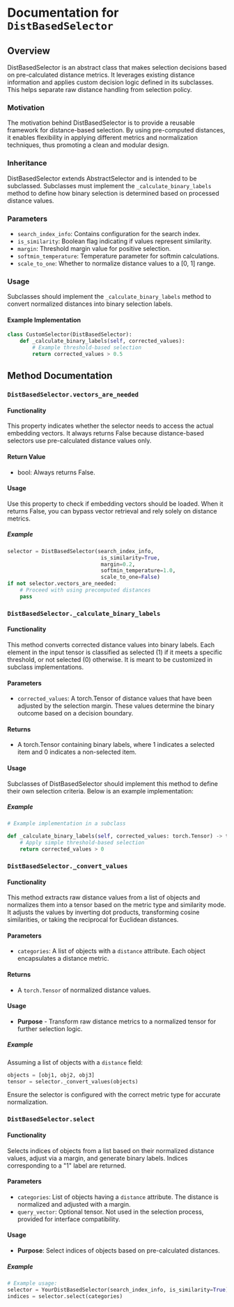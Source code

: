 # Documentation for `DistBasedSelector`

## Overview

DistBasedSelector is an abstract class that makes selection decisions based on pre-calculated distance metrics. It leverages existing distance information and applies custom decision logic defined in its subclasses. This helps separate raw distance handling from selection policy.

### Motivation

The motivation behind DistBasedSelector is to provide a reusable framework for distance-based selection. By using pre-computed distances, it enables flexibility in applying different metrics and normalization techniques, thus promoting a clean and modular design.

### Inheritance

DistBasedSelector extends AbstractSelector and is intended to be subclassed. Subclasses must implement the `_calculate_binary_labels` method to define how binary selection is determined based on processed distance values.

### Parameters

- `search_index_info`: Contains configuration for the search index.
- `is_similarity`: Boolean flag indicating if values represent similarity.
- `margin`: Threshold margin value for positive selection.
- `softmin_temperature`: Temperature parameter for softmin calculations.
- `scale_to_one`: Whether to normalize distance values to a [0, 1] range.

### Usage

Subclasses should implement the `_calculate_binary_labels` method to convert normalized distances into binary selection labels.

#### Example Implementation

```python
class CustomSelector(DistBasedSelector):
    def _calculate_binary_labels(self, corrected_values):
        # Example threshold-based selection
        return corrected_values > 0.5
```

## Method Documentation

### `DistBasedSelector.vectors_are_needed`

#### Functionality

This property indicates whether the selector needs to access the actual embedding vectors. It always returns False because distance-based selectors use pre-calculated distance values only.

#### Return Value

- bool: Always returns False.

#### Usage

Use this property to check if embedding vectors should be loaded. When it returns False, you can bypass vector retrieval and rely solely on distance metrics.

##### Example

```python
selector = DistBasedSelector(search_index_info, 
                              is_similarity=True, 
                              margin=0.2, 
                              softmin_temperature=1.0,
                              scale_to_one=False)
if not selector.vectors_are_needed:
    # Proceed with using precomputed distances
    pass
```

### `DistBasedSelector._calculate_binary_labels`

#### Functionality

This method converts corrected distance values into binary labels. Each element in the input tensor is classified as selected (1) if it meets a specific threshold, or not selected (0) otherwise. It is meant to be customized in subclass implementations.

#### Parameters

- `corrected_values`: A torch.Tensor of distance values that have been adjusted by the selection margin. These values determine the binary outcome based on a decision boundary.

#### Returns

- A torch.Tensor containing binary labels, where 1 indicates a selected item and 0 indicates a non-selected item.

#### Usage

Subclasses of DistBasedSelector should implement this method to define their own selection criteria. Below is an example implementation:

##### Example

```python
# Example implementation in a subclass

def _calculate_binary_labels(self, corrected_values: torch.Tensor) -> torch.Tensor:
    # Apply simple threshold-based selection
    return corrected_values > 0
```

### `DistBasedSelector._convert_values`

#### Functionality

This method extracts raw distance values from a list of objects and normalizes them into a tensor based on the metric type and similarity mode. It adjusts the values by inverting dot products, transforming cosine similarities, or taking the reciprocal for Euclidean distances.

#### Parameters

- `categories`: A list of objects with a `distance` attribute. Each object encapsulates a distance metric.

#### Returns

- A `torch.Tensor` of normalized distance values.

#### Usage

- **Purpose** - Transform raw distance metrics to a normalized tensor for further selection logic.

##### Example

Assuming a list of objects with a `distance` field:

```python
objects = [obj1, obj2, obj3]
tensor = selector._convert_values(objects)
```

Ensure the selector is configured with the correct metric type for accurate normalization.

### `DistBasedSelector.select`

#### Functionality

Selects indices of objects from a list based on their normalized distance values, adjust via a margin, and generate binary labels. Indices corresponding to a "1" label are returned.

#### Parameters

- `categories`: List of objects having a `distance` attribute. The distance is normalized and adjusted with a margin.
- `query_vector`: Optional tensor. Not used in the selection process, provided for interface compatibility.

#### Usage

- **Purpose**: Select indices of objects based on pre-calculated distances.

##### Example

```python
# Example usage:
selector = YourDistBasedSelector(search_index_info, is_similarity=True)
indices = selector.select(categories)
```